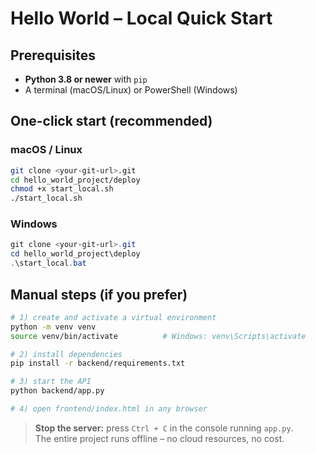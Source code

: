 # Hello World – Local Quick Start

## Prerequisites
- **Python 3.8 or newer** with `pip`
- A terminal (macOS/Linux) or PowerShell (Windows)

## One-click start (recommended)

### macOS / Linux
```bash
git clone <your-git-url>.git
cd hello_world_project/deploy
chmod +x start_local.sh
./start_local.sh
```

### Windows
```powershell
git clone <your-git-url>.git
cd hello_world_project\deploy
.\start_local.bat
```

## Manual steps (if you prefer)

```bash
# 1) create and activate a virtual environment
python -m venv venv
source venv/bin/activate          # Windows: venv\Scripts\activate

# 2) install dependencies
pip install -r backend/requirements.txt

# 3) start the API
python backend/app.py

# 4) open frontend/index.html in any browser
```

> **Stop the server:** press `Ctrl + C` in the console running `app.py`.  
> The entire project runs offline – no cloud resources, no cost.
